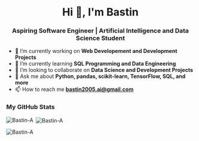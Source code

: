 
<h1 align="center">Hi 👋, I'm Bastin</h1>
<h3 align="center">Aspiring Software Engineer |  Artificial Intelligence and Data Science Student</h3>

- 🔭 I’m currently working on **Web Developement and Development Projects**
- 🌱 I’m currently learning **SQL Programming and Data Engineering**
- 👯 I’m looking to collaborate on **Data Science and Development Projects**
- 💬 Ask me about **Python, pandas, scikit-learn, TensorFlow, SQL, and more**
- 📫 How to reach me **bastin2005.ai@gmail.com**

### My GitHub Stats
<p><img align="left" src="https://github-readme-stats.vercel.app/api/top-langs?username=Bastin-A&show_icons=true&locale=en&layout=compact" alt="Bastin-A" /></p>

<p>&nbsp;<img align="center" src="https://github-readme-stats.vercel.app/api?username=Bastin-A&show_icons=true&locale=en" alt="Bastin-A" /></p>

<p><img align="center" src="https://github-readme-streak-stats.herokuapp.com/?user=Bastin-A&" alt="Bastin-A" /></p>

<!---
Jerryhyden/Jerryhyden is a ✨ special ✨ repository because its `README.md` (this file) appears on your GitHub profile.
You can click the Preview link to take a look at your changes.
--->
